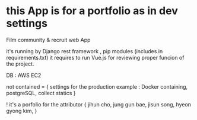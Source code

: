 
# this App is for a portfolio as in dev settings

Film community & recruit web App

it's running by Django rest framework , pip modules (includes in requirements.txt)
it requires to run Vue.js for reviewing proper funcion of the project. 

DB : AWS EC2 

not contained = { settings for the production example : Docker containing, postgreSQL, collect statics }

! it's a porfolio for the attributor {
                                           jihun cho,
                                           jung gun bae,
                                           jisun song,
                                           hyeon gyong kim,
                                      }
                                      
                                      

                                           
